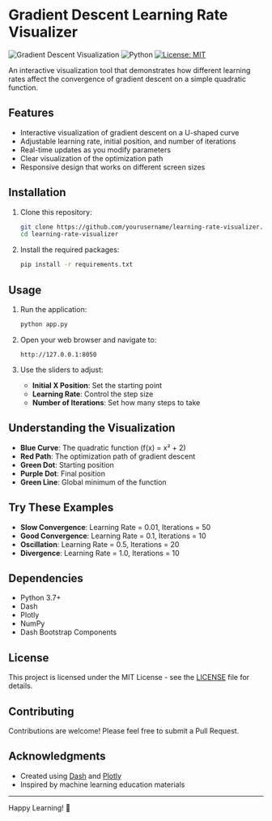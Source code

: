 # Gradient Descent Learning Rate Visualizer

![Gradient Descent Visualization](https://img.shields.io/badge/Status-Active-brightgreen)
![Python](https://img.shields.io/badge/Python-3.7%2B-blue)
[![License: MIT](https://img.shields.io/badge/License-MIT-yellow.svg)](https://opensource.org/licenses/MIT)

An interactive visualization tool that demonstrates how different learning rates affect the convergence of gradient descent on a simple quadratic function.

## Features

- Interactive visualization of gradient descent on a U-shaped curve
- Adjustable learning rate, initial position, and number of iterations
- Real-time updates as you modify parameters
- Clear visualization of the optimization path
- Responsive design that works on different screen sizes

## Installation

1. Clone this repository:
   ```bash
   git clone https://github.com/yourusername/learning-rate-visualizer.git
   cd learning-rate-visualizer
   ```

2. Install the required packages:
   ```bash
   pip install -r requirements.txt
   ```

## Usage

1. Run the application:
   ```bash
   python app.py
   ```

2. Open your web browser and navigate to:
   ```
   http://127.0.0.1:8050
   ```

3. Use the sliders to adjust:
   - **Initial X Position**: Set the starting point
   - **Learning Rate**: Control the step size
   - **Number of Iterations**: Set how many steps to take

## Understanding the Visualization

- **Blue Curve**: The quadratic function (f(x) = x² + 2)
- **Red Path**: The optimization path of gradient descent
- **Green Dot**: Starting position
- **Purple Dot**: Final position
- **Green Line**: Global minimum of the function

## Try These Examples

- **Slow Convergence**: Learning Rate = 0.01, Iterations = 50
- **Good Convergence**: Learning Rate = 0.1, Iterations = 10
- **Oscillation**: Learning Rate = 0.5, Iterations = 20
- **Divergence**: Learning Rate = 1.0, Iterations = 10

## Dependencies

- Python 3.7+
- Dash
- Plotly
- NumPy
- Dash Bootstrap Components

## License

This project is licensed under the MIT License - see the [LICENSE](LICENSE) file for details.

## Contributing

Contributions are welcome! Please feel free to submit a Pull Request.

## Acknowledgments

- Created using [Dash](https://dash.plotly.com/) and [Plotly](https://plotly.com/)
- Inspired by machine learning education materials

---

Happy Learning! 🚀
